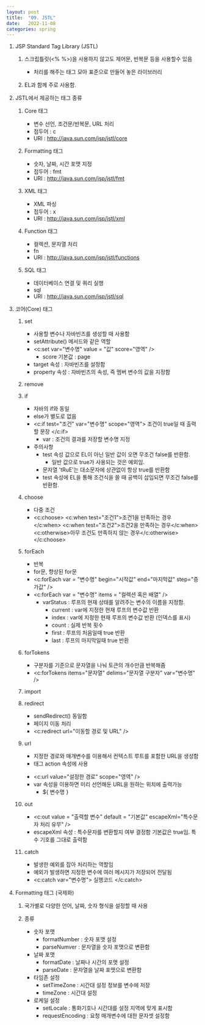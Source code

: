 ```yaml
---
layout: post
title:  "09. JSTL"
date:   2022-11-08
categories: spring
---
```

1. JSP Standard Tag Library (JSTL)

    1) 스크립틀릿(<% %>)을 사용하지 않고도 
       제어문, 반복문 등을 사용할수 있음

        - 처리를 해주는 태그 모아 표준으로 만들어 놓은 라이브러리

    2) EL과 함께 주로 사용함.

2. JSTL에서 제공하는 태그 종류

    1) Core 태그 


        - 변수 선언, 조건문/반복문, URL 처리 
        - 접두어 : c
        - URI : http://java.sun.com/jsp/jstl/core    


    2) Formatting 태그 


        - 숫자, 날짜, 시간 포맷 지정 
        - 접두어 : fmt 
        - URI : http://java.sun.com/jsp/jstl/fmt


    3) XML 태그 


        - XML 파싱 
        - 접두어 : x 
        - URI : http://java.sun.com/jsp/jstl/xml


    4) Function 태그 

    
        - 컬렉션, 문자열 처리 
        - fn 
        - URI : http://java.sun.com/jsp/jstl/functions


    5) SQL 태그 


        - 데이터베이스 연결 및 쿼리 실행 
        - sql 
        - URI : http://java.sun.com/jsp/jstl/sql                   
  

3. 코어(Core) 태그 

    1) set 


        - 사용할 변수나 자바빈즈를 생성할 때 사용함 
        - setAttribute() 메서드와 같은 역할
        - <c:set var="변수명" value = "값" score="영역"  />
            - score 기본값 : page 
        - target 속성 : 자바빈즈를 설정함 
        - property 속성 : 자바빈즈의 속성, 즉 멤버 변수의 값을 지정함    


    2) remove

    3) if 

    
        - 자바의 if와 동일
        - else가 별도로 없음 
        - <c:if test="조건" var="변수명" scope="영역">
            조건이 true일 때 출력할 문장
          </c:if>
            - var : 조건의 결과를 저장할 변수명 지정  
        - 주의사항 
            - test 속성 값으로 EL이 아닌 일반 값이 오면 무조건 false를 반환함.
                - 일반 값으로 true가 사용되는 것은 예외임.   
            - 문자열 'tRuE'는 대소문자에 상관없이 항상 true를 반환함      
            - test 속성에 EL을 통해 조건식을 쓸 때 공백이 삽입되면 무조건 false를 반환함.   


    4) choose


        - 다중 조건
        - <c:choose>
            <c:when test="조건1">조건1을 만족하는 경우</c:when>
            <c:when test="조건2">조건2을 만족하는 경우</c:when>
            <c:otherwise>아무 조건도 만족하지 않는 경우</c:otherwise>
          </c:choose>


    5) forEach


        - 반복
        - for문, 향상된 for문 
        - <c:forEach var = "변수명" begin="시작값" end="마지막값" step="증가값" />
        - <c:forEach var = "변수명" items = "컬렉션 혹은 배열" />
            - varStatus : 루프의 현재 상태를 알려주는 변수의 이름을 지정함.
                - current : var에 지정한 현재 루프의 변수값 반환
                - index : var에 지정한 현재 루프의 변수값 반환 (인덱스를 표시)
                - count : 실제 반복 횟수 
                - first : 루프의 처음일때 true 반환 
                - last : 루프의 마지막일때 true 반환 


    6) forTokens


        - 구분자를 기준으로 문자열을 나눠 토큰의 개수만큼 반복해줌 
        - <c:forTokens items="문자열" delims="문자열 구분자" var="변수명" />


    7) import

    8) redirect 


        - sendRedirect() 동일함 
        - 페이지 이동 처리 
        - <c:redirect url="이동할 경로 및 URL" />


    9) url 


        - 지정한 경로와 매개변수를 이용해서 컨텍스트 루트를 포함한 URL을 생성함
        - <form>태그 action 속성에 사용
        - <c:url value="설정한 경로" scope="영역" />
        - var 속성을 이용하면 미리 선언해둔 URL을 원하는 위치에 출력가능
            - ${ 변수명 }


    10) out 


        - <c:out value = "출력할 변수" default = "기본값" escapeXml="특수문자 처리 유무" />
        - escapeXml 속성 : 특수문자를 변환할지 여부 결정함
                           기본값은 true임. 특수 기호를 그대로 출력함


    11) catch 


        - 발생한 예외를 잡아 처리하는 역할임
        - 예외가 발생하면 지정한 변수에 여러 메시지가 저장되어 전달됨
         - <c:catch var="변수명">
                실행코드
           </c:catch>


4. Formatting 태그 (국제화)


    1) 국가별로 다양한 언어, 날짜, 숫자 형식을 설정할 때 사용

    2) 종류


        - 숫자 포맷 
            - formatNumber              : 숫자 포맷 설정
            - parseNumver               : 문자열을 숫자 포맷으로 변환함
        - 날짜 포맷
            - formatDate                : 날짜나 시간의 포맷 설정
            - parseDate                 : 문자열을 날짜 포맷으로 변환함
        - 타임존 설정
            - setTimeZone               : 시간대 설정 정보를 변수에 저장
            - timeZone                  : 시간대 설정
        - 로케일 설정
            - setLocale                 : 통화기호나 시간대를 설정 지역에 맞게 표시함
            - requestEncoding           : 요청 매개변수에 대한 문자셋 설정함

            

    
    
